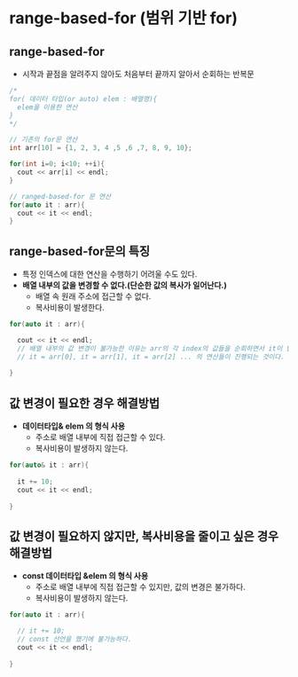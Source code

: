 # range-based-for (범위 기반 for)

## range-based-for
  - 시작과 끝점을 알려주지 않아도 처음부터 끝까지 알아서 순회하는 반복문

```cpp
/*
for( 데이터 타입(or auto) elem : 배열명){
  elem을 이용한 연산
}
*/

// 기존의 for문 연산
int arr[10] = {1, 2, 3, 4 ,5 ,6 ,7, 8, 9, 10};

for(int i=0; i<10; ++i){
  cout << arr[i] << endl;
}

// ranged-based-for 문 연산
for(auto it : arr){
  cout << it << endl; 
}
```

## range-based-for문의 특징
  - 특정 인덱스에 대한 연산을 수행하기 어려울 수도 있다.
  - **배열 내부의 값을 변경할 수 없다.(단순한 값의 복사가 일어난다.)**
    - 배열 속 원래 주소에 접근할 수 없다.
    - 복사비용이 발생한다.

```cpp
for(auto it : arr){

  cout << it << endl;
  // 배열 내부의 값 변경이 불가능한 이유는 arr의 각 index의 값들을 순회하면서 it이 받아오는 것이기 때문이다.
  // it = arr[0], it = arr[1], it = arr[2] ... 의 연산들이 진행되는 것이다.
  
}
```

## 값 변경이 필요한 경우 해결방법
  - **데이터타입& elem 의 형식 사용**
    - 주소로 배열 내부에 직접 접근할 수 있다.
    - 복사비용이 발생하지 않는다.

```cpp
for(auto& it : arr){
  
  it += 10;
  cout << it << endl;
   
}
```

## 값 변경이 필요하지 않지만, 복사비용을 줄이고 싶은 경우 해결방법
  - **const 데이터타입 &elem 의 형식 사용**
    - 주소로 배열 내부에 직접 접근할 수 있지만, 값의 변경은 불가하다.
    - 복사비용이 발생하지 않는다.

```cpp
for(auto it : arr){

  // it += 10;
  // const 선언을 했기에 불가능하다.
  cout << it << endl;
  
}
```









